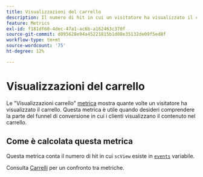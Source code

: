 ```yaml
---
title: Visualizzazioni del carrello
description: Il numero di hit in cui un visitatore ha visualizzato il carrello.
feature: Metrics
exl-id: f181df60-4dec-47a1-ac6b-a162463c370f
source-git-commit: d095628e94a45221815b1d08e35132de09f5ed8f
workflow-type: tm+mt
source-wordcount: '75'
ht-degree: 12%

---
```


# Visualizzazioni del carrello

Le &quot;Visualizzazioni carrello&quot; [metrica](overview.md) mostra quante volte un visitatore ha visualizzato il carrello. Questa metrica è utile quando desideri comprendere la parte del funnel di conversione in cui i clienti visualizzano il contenuto nel carrello.

## Come è calcolata questa metrica

Questa metrica conta il numero di hit in cui `scView` esiste in [`events`](/help/implement/vars/page-vars/events/events-overview.md) variabile.

Consulta [Carrelli](carts.md) per un confronto tra metriche.
